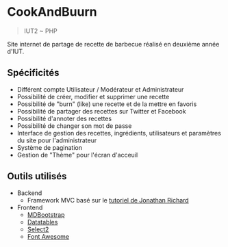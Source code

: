 # CookAndBuurn
> IUT2 ~ PHP

Site internet de partage de recette de barbecue réalisé en deuxième année d'IUT.

## Spécificités

* Différent compte Utilisateur / Modérateur et Administrateur
* Possibilité de créer, modifier et supprimer une recette
* Possibilité de "burn" (like) une recette et de la mettre en favoris
* Possibilité de partager des recettes sur Twitter et Facebook
* Possibilité d'annoter des recettes
* Possibilité de changer son mot de passe
* Interface de gestion des recettes, ingrédients, utilisateurs et paramètres du site pour l'administrateur
* Système de pagination
* Gestion de "Thème" pour l'écran d'acceuil

## Outils utilisés

* Backend
	* Framework MVC basé sur le [tutoriel de Jonathan Richard](https://www.youtube.com/watch?v=54Km7DQjXLk)
* Frontend
	* [MDBootstrap](https://www.mdbootstrap.com/)
	* [Datatables](https://datatables.net/)
	* [Select2](https://select2.org/)
	* [Font Awesome](https://fontawesome.com/)
